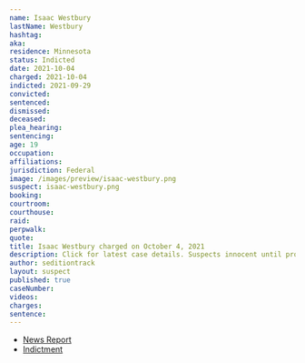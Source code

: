 ```yaml
---
name: Isaac Westbury
lastName: Westbury
hashtag:
aka:
residence: Minnesota
status: Indicted
date: 2021-10-04
charged: 2021-10-04
indicted: 2021-09-29
convicted:
sentenced:
dismissed:
deceased:
plea_hearing:
sentencing:
age: 19
occupation:
affiliations:
jurisdiction: Federal
image: /images/preview/isaac-westbury.png
suspect: isaac-westbury.png
booking:
courtroom:
courthouse:
raid:
perpwalk:
quote:
title: Isaac Westbury charged on October 4, 2021
description: Click for latest case details. Suspects innocent until proven guilty.
author: seditiontrack
layout: suspect
published: true
caseNumber:
videos:
charges:
sentence:
---
```


- [News Report](https://www.startribune.com/three-lindstrom-men-face-federal-charges-related-to-jan-6-u-s-capitol-riot/600103577/)
- [Indictment](https://extremism.gwu.edu/sites/g/files/zaxdzs2191/f/Isaac%20Westbury%20et%20al%20Indictment.pdf)
